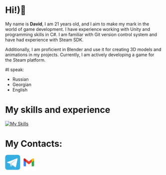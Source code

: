 # Hi!)👋
My name is **David**, I am 21 years old, and I aim to make my mark in the world of game development. I have experience working with Unity and programming skills in C#. I am familiar with Git version control system and have had experience with Steam SDK.

Additionally, I am proficient in Blender and use it for creating 3D models and animations in my projects. Currently, I am actively developing a game for the Steam platform.

#I speak:
- Russian
- Georgian 
- English

# My skills and experience

[![My Skills](https://skillicons.dev/icons?i=cs,py,unity,blender,git,rider,pycharm,vscode,visualstudio,ps,kali)](https://skillicons.dev)

# My Contacts:  

<p align="left">
    <a href="https://t.me/kviki_skviki"><img width="48" height="48" src="./telegram.svg"/></a> 
    <a href="mailto: kviki.zech@gmail.com"><img width="48" height="48" src="./gmail.svg"/></a> 
</p>
